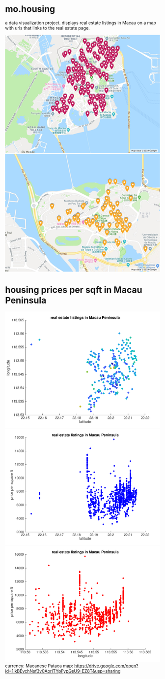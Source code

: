 # mo.housing
a data visualization project.
displays real estate listings in Macau on a map with urls that links to the real estate page.

![alt text](https://github.com/oysteryeagle/mo.housing/blob/master/graphs%20and%20maps/mapimage.jpg)
![alt text](https://github.com/oysteryeagle/mo.housing/blob/master/graphs%20and%20maps/Taipa.jpg)

# housing prices per sqft in Macau Peninsula
![alt text](https://github.com/oysteryeagle/mo.housing/blob/master/graphs%20and%20maps/colorLatLong.png)
![alt text](https://github.com/oysteryeagle/mo.housing/blob/master/graphs%20and%20maps/pricepsqftLat.png)
![alt text](https://github.com/oysteryeagle/mo.housing/blob/master/graphs%20and%20maps/pricepsqftLong.png)
currency: Macanese Pataca
map: https://drive.google.com/open?id=1IkBEvchNsf3v0AorlTYpFypGsU9-EZ8T&usp=sharing
